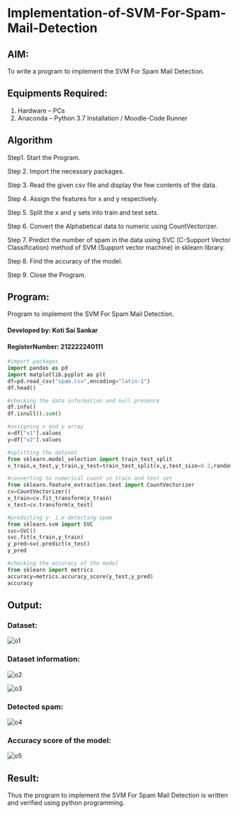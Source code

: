 # Implementation-of-SVM-For-Spam-Mail-Detection

## AIM:

To write a program to implement the SVM For Spam Mail Detection.

## Equipments Required:

1. Hardware – PCs
2. Anaconda – Python 3.7 Installation / Moodle-Code Runner

## Algorithm

Step1. Start the Program.

Step 2. Import the necessary packages.

Step 3. Read the given csv file and display the few contents of the data.

Step 4. Assign the features for x and y respectively.

Step 5. Split the x and y sets into train and test sets.

Step 6. Convert the Alphabetical data to numeric using CountVectorizer.

Step 7. Predict the number of spam in the data using SVC (C-Support Vector Classification) method of SVM (Support vector machine) in sklearn library.

Step 8. Find the accuracy of the model.

Step 9. Close the Program.

## Program:

Program to implement the SVM For Spam Mail Detection.

#### Developed by: Koti Sai Sankar

#### RegisterNumber: 212222240111

```python
#import packages
import pandas as pd
import matplotlib.pyplot as plt
df=pd.read_csv("spam.csv",encoding="latin-1")
df.head()

#checking the data information and null presence
df.info()
df.isnull().sum()

#assigning x and y array
x=df["v1"].values
y=df["v2"].values

#splitting the dataset
from sklearn.model_selection import train_test_split
x_train,x_test,y_train,y_test=train_test_split(x,y,test_size=0.2,random_state=0)

#converting to numerical count in train and test set
from sklearn.feature_extraction.text import CountVectorizer
cv=CountVectorizer()
x_train=cv.fit_transform(x_train)
x_test=cv.transform(x_test)

#predicting y- i.e detecting spam
from sklearn.svm import SVC
svc=SVC()
svc.fit(x_train,y_train)
y_pred=svc.predict(x_test)
y_pred

#checking the accuracy of the model
from sklearn import metrics
accuracy=metrics.accuracy_score(y_test,y_pred)
accuracy
```

## Output:

### Dataset:

![o1](https://github.com/ATHMAJ03/Implementation-of-SVM-For-Spam-Mail-Detection/assets/118753139/1c52f7b0-9edf-4d3e-af8c-ea891fa84c75)

### Dataset information:

![o2](https://github.com/ATHMAJ03/Implementation-of-SVM-For-Spam-Mail-Detection/assets/118753139/e17e41a6-cef1-4568-9e24-6924d7121771)

![o3](https://github.com/ATHMAJ03/Implementation-of-SVM-For-Spam-Mail-Detection/assets/118753139/3b1347c8-2168-4e05-ba72-68b833be85bf)

### Detected spam:

![o4](https://github.com/ATHMAJ03/Implementation-of-SVM-For-Spam-Mail-Detection/assets/118753139/b1b57d3e-fd05-43e1-a270-42d31e6066e8)


### Accuracy score of the model:

![o5](https://github.com/ATHMAJ03/Implementation-of-SVM-For-Spam-Mail-Detection/assets/118753139/aedc79a5-6359-48ef-a7a9-989c30c4438d)


## Result:

Thus the program to implement the SVM For Spam Mail Detection is written and verified using python programming.

